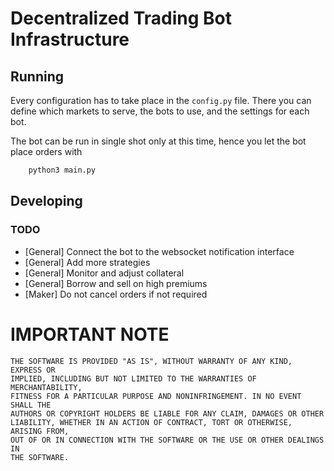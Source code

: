 # Decentralized Trading Bot Infrastructure

## Running

Every configuration has to take place in the `config.py` file. There you
can define which markets to serve, the bots to use, and the settings for
each bot.

The bot can be run in single shot only at this time, hence you let the
bot place orders with

```python
    python3 main.py
```

## Developing

### TODO

* [General] Connect the bot to the websocket notification interface
* [General] Add more strategies
* [General] Monitor and adjust collateral
* [General] Borrow and sell on high premiums
* [Maker] Do not cancel orders if not required

# IMPORTANT NOTE

    THE SOFTWARE IS PROVIDED "AS IS", WITHOUT WARRANTY OF ANY KIND, EXPRESS OR
    IMPLIED, INCLUDING BUT NOT LIMITED TO THE WARRANTIES OF MERCHANTABILITY,
    FITNESS FOR A PARTICULAR PURPOSE AND NONINFRINGEMENT. IN NO EVENT SHALL THE
    AUTHORS OR COPYRIGHT HOLDERS BE LIABLE FOR ANY CLAIM, DAMAGES OR OTHER
    LIABILITY, WHETHER IN AN ACTION OF CONTRACT, TORT OR OTHERWISE, ARISING FROM,
    OUT OF OR IN CONNECTION WITH THE SOFTWARE OR THE USE OR OTHER DEALINGS IN
    THE SOFTWARE.
